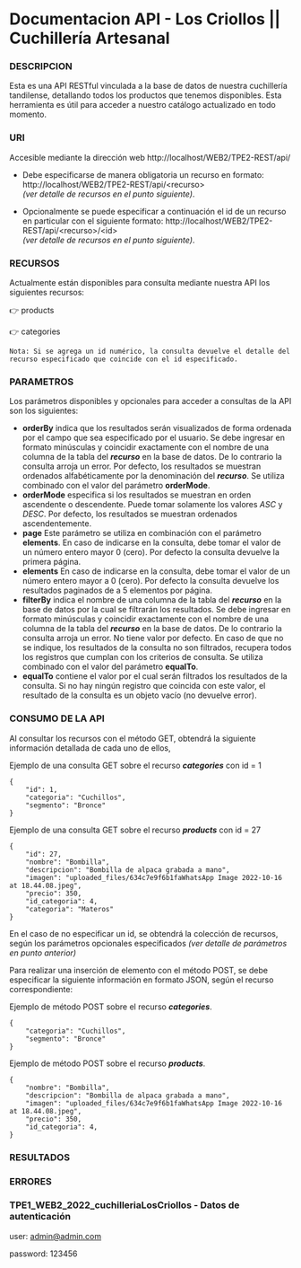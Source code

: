# Documentacion API - Los Criollos || Cuchillería Artesanal

###  DESCRIPCION
Esta es una API RESTful vinculada a la base de datos de nuestra cuchillería tandilense, detallando todos los productos que tenemos disponibles. Esta herramienta es útil para acceder a nuestro catálogo actualizado en 
todo momento.    

###  URI
Accesible mediante la dirección web http://localhost/WEB2/TPE2-REST/api/

- Debe especificarse de manera obligatoria un recurso en formato:
http://localhost/WEB2/TPE2-REST/api/\<recurso>  
_(ver detalle de recursos en el punto siguiente)_. 

- Opcionalmente se puede especificar a continuación el id de un recurso en particular con el siguiente formato:
http://localhost/WEB2/TPE2-REST/api/\<recurso>/\<id>  
_(ver detalle de recursos en el punto siguiente)_. 

###  RECURSOS
Actualmente están disponibles para consulta mediante nuestra API los siguientes recursos:

:point_right: products

:point_right: categories

```
Nota: Si se agrega un id numérico, la consulta devuelve el detalle del recurso especificado que coincide con el id especificado.
```

###  PARAMETROS
Los parámetros disponibles y opcionales para acceder a consultas de la API son los siguientes: 

- **orderBy** indica que los resultados serán visualizados de forma ordenada por el campo que sea especificado por el usuario. Se debe ingresar en formato minúsculas y coincidir exactamente con el nombre de una columna de la tabla del ***recurso*** en la base de datos. De lo contrario la consulta arroja un error. Por defecto, los resultados se muestran ordenados alfabéticamente por la denominación del ***recurso***. Se utiliza combinado con el valor del parámetro **orderMode**.
- **orderMode** especifica si los resultados se muestran en orden ascendente o descendente. Puede tomar solamente los valores *ASC* y *DESC*. Por defecto, los resultados se muestran ordenados ascendentemente. 
- **page** Este parámetro se utiliza en combinación con el parámetro **elements**. En caso de indicarse en la consulta, debe tomar el valor de un número entero mayor 0 (cero). Por defecto la consulta devuelve la primera página. 
- **elements** En caso de indicarse en la consulta, debe tomar el valor de un número entero mayor a 0 (cero). Por defecto la consulta devuelve los resultados paginados de a 5 elementos por página.
- **filterBy** indica el nombre de una columna de la tabla del ***recurso*** en la base de datos por la cual se filtrarán los resultados. Se debe ingresar en formato minúsculas y coincidir exactamente con el nombre de una columna de la tabla del ***recurso*** en la base de datos. De lo contrario la consulta arroja un error. No tiene valor por defecto. En caso de que no se indique, los resultados de la consulta no son filtrados, recupera todos los registros que cumplan con los criterios de consulta. Se utiliza combinado con el valor del parámetro **equalTo**.
- **equalTo** contiene el valor por el cual serán filtrados los resultados de la consulta. Si no hay ningún registro que coincida con este valor, el resultado de la consulta es un objeto vacío (no devuelve error). 

###  CONSUMO DE LA API

Al consultar los recursos con el método GET, obtendrá la siguiente información detallada de cada uno de ellos, 

Ejemplo de una consulta GET sobre el recurso ***categories*** con id = 1
```
{
    "id": 1,
    "categoria": "Cuchillos",
    "segmento": "Bronce"
}
```

Ejemplo de una consulta GET sobre el recurso ***products*** con id = 27

```
{
    "id": 27,
    "nombre": "Bombilla",
    "descripcion": "Bombilla de alpaca grabada a mano",
    "imagen": "uploaded_files/634c7e9f6b1faWhatsApp Image 2022-10-16 at 18.44.08.jpeg",
    "precio": 350,
    "id_categoria": 4,
    "categoria": "Materos"
}
```

En el caso de no especificar un id, se obtendrá la colección de recursos, según los parámetros opcionales especificados 
_(ver detalle de parámetros en punto anterior)_

Para realizar una inserción de elemento con el método POST, se debe especificar la siguiente información en formato JSON, según el recurso correspondiente:

Ejemplo de método POST sobre el recurso ***categories***.

```
{
    "categoria": "Cuchillos",
    "segmento": "Bronce"
}
```

Ejemplo de método POST sobre el recurso ***products***.

```
{
    "nombre": "Bombilla",
    "descripcion": "Bombilla de alpaca grabada a mano",
    "imagen": "uploaded_files/634c7e9f6b1faWhatsApp Image 2022-10-16 at 18.44.08.jpeg",
    "precio": 350,
    "id_categoria": 4,
}
```

###  RESULTADOS 

###  ERRORES


### TPE1_WEB2_2022_cuchilleriaLosCriollos - Datos de autenticación

user: admin@admin.com

password: 123456


